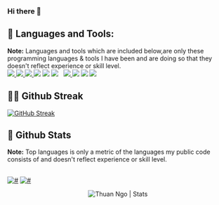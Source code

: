 ### Hi there 👋

## 🚀 Languages and Tools:

<p align="left">
    <b>Note:</b> Languages and tools which are included below,are only these programming languages & tools I have been and are doing so that they doesn't reflect experience or skill level.</br>
    <a href="https://www.w3schools.com/html/html_intro.asp" name="html"> <img src="https://img.icons8.com/color/48/000000/html-5.png"/> </a> 
    <a href="https://www.w3schools.com/css/" name="css"> <img src="https://img.icons8.com/color/48/000000/css3.png"/> </a>
    <a href="https://developer.mozilla.org/en-US/docs/Web/JavaScript" name="javascript"> <img src="https://img.icons8.com/color/48/000000/javascript.png"/> </a>
    <a href="https://code.visualstudio.com/" name="visual-studio-code"><img src="https://img.icons8.com/fluent/48/000000/visual-studio-code-2019.png"/></a>
    <a href="https://www.mongodb.com/" name="mongodb"><img src="https://img.icons8.com/color/48/000000/mongodb.png"/></a>   
    <a style="padding-right:8px;" href="https://en.wikipedia.org/wiki/NoSQL" name="noSQL"><img src="https://img.icons8.com/fluent/50/000000/server.png"/></a>
    <a href="https://git-scm.com/" target="_blank"> <img src="https://img.icons8.com/color/48/000000/git.png"/> </a> 
    <a href="https://github.com/" name="github"><img src="https://img.icons8.com/color/48/000000/github--v1.png"/></a>
    <a href="https://docs.microsoft.com/en-us/powershell/" name="windows-powershell"><img src="https://img.icons8.com/color/48/000000/powershell.png"/></a>
    <a href="https://skillicons.dev">
    <img src="https://skillicons.dev/icons?i=java,docker,c,postgres,mysql,maven,postman,redis,githubactions,jquery,react&theme=light"/>
  </a>
    
</p>

## 🏃‍♂️ Github Streak

  [![GitHub Streak](https://github-readme-streak-stats.herokuapp.com/?user=guma2k2&theme=radical)](https://github.com/DenverCoder1/github-readme-streak-stats)
## 🌟 Github Stats

  <b>Note:</b> Top languages is only a metric of the languages my public code consists of and doesn't reflect experience or skill level.

  <br/>
    <a href="#"><img alt="#" src="https://github-readme-stats.vercel.app/api?username=guma2k2&show_icons=true&count_private=true&theme=radical&hide_border=true&bg_color=0D1117" /></a>
    <a href="#"><img alt="#" src="https://github-readme-stats.vercel.app/api/top-langs/?username=guma2k2&langs_count=8&count_private=true&layout=compact&theme=radical&hide_border=true&bg_color=0D1117" /></a>
  <br/>
    <p align="center">
        <img 
            src="https://github-readme-stats.vercel.app/api?username=guma2k2&count_private=true&show_icons=true&include_all_commits=true" 
            alt="Thuan Ngo | Stats" 
        />
    </p>


